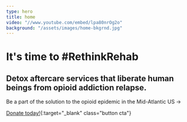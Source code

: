 ```yaml
---
type: hero
title: home
video: "//www.youtube.com/embed/lpa80nrOg2o"
background: "/assets/images/home-bkgrnd.jpg"
---
```


# It's time to <span class="emphasized-header">#RethinkRehab</span>

## Detox aftercare services that liberate human beings from opioid addiction relapse.

Be a part of the solution to the opioid epidemic in the Mid-Atlantic US &rarr;

[Donate today!](https://seekhealing.kindful.com){:target="_blank" class="button cta"}